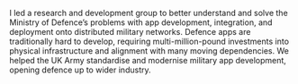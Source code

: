 I led a research and development group to better understand and solve the Ministry of Defence’s problems with app development, integration, and deployment onto distributed military networks. Defence apps are traditionally hard to develop, requiring multi-million-pound investments into physical infrastructure and alignment with many moving dependencies. We helped the UK Army standardise and modernise military app development, opening defence up to wider industry.